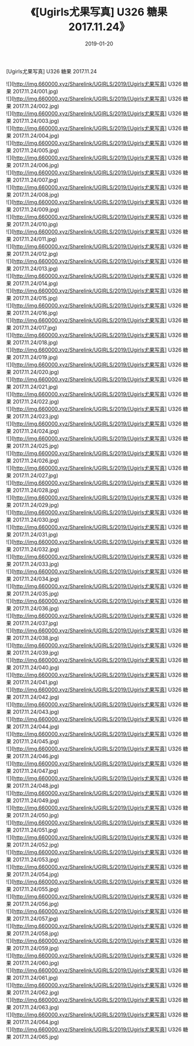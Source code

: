 ﻿---
layout: post
title:  《[Ugirls尤果写真] U326 糖果 2017.11.24》
date:   2019-01-20
img: http://img.660000.xyz/Sharelink/UGIRLS/2019/[Ugirls尤果写真] U326 糖果 2017.11.24/000.jpg
categories: [美女, 清纯, 唯美]
---

[Ugirls尤果写真] U326 糖果 2017.11.24

 ![](http://img.660000.xyz/Sharelink/UGIRLS/2019/[Ugirls尤果写真] U326 糖果 2017.11.24/001.jpg) <br>![](http://img.660000.xyz/Sharelink/UGIRLS/2019/[Ugirls尤果写真] U326 糖果 2017.11.24/002.jpg) <br>![](http://img.660000.xyz/Sharelink/UGIRLS/2019/[Ugirls尤果写真] U326 糖果 2017.11.24/003.jpg) <br>![](http://img.660000.xyz/Sharelink/UGIRLS/2019/[Ugirls尤果写真] U326 糖果 2017.11.24/004.jpg) <br>![](http://img.660000.xyz/Sharelink/UGIRLS/2019/[Ugirls尤果写真] U326 糖果 2017.11.24/005.jpg) <br>![](http://img.660000.xyz/Sharelink/UGIRLS/2019/[Ugirls尤果写真] U326 糖果 2017.11.24/006.jpg) <br>![](http://img.660000.xyz/Sharelink/UGIRLS/2019/[Ugirls尤果写真] U326 糖果 2017.11.24/007.jpg) <br>![](http://img.660000.xyz/Sharelink/UGIRLS/2019/[Ugirls尤果写真] U326 糖果 2017.11.24/008.jpg) <br>![](http://img.660000.xyz/Sharelink/UGIRLS/2019/[Ugirls尤果写真] U326 糖果 2017.11.24/009.jpg) <br>![](http://img.660000.xyz/Sharelink/UGIRLS/2019/[Ugirls尤果写真] U326 糖果 2017.11.24/010.jpg) <br>![](http://img.660000.xyz/Sharelink/UGIRLS/2019/[Ugirls尤果写真] U326 糖果 2017.11.24/011.jpg) <br>![](http://img.660000.xyz/Sharelink/UGIRLS/2019/[Ugirls尤果写真] U326 糖果 2017.11.24/012.jpg) <br>![](http://img.660000.xyz/Sharelink/UGIRLS/2019/[Ugirls尤果写真] U326 糖果 2017.11.24/013.jpg) <br>![](http://img.660000.xyz/Sharelink/UGIRLS/2019/[Ugirls尤果写真] U326 糖果 2017.11.24/014.jpg) <br>![](http://img.660000.xyz/Sharelink/UGIRLS/2019/[Ugirls尤果写真] U326 糖果 2017.11.24/015.jpg) <br>![](http://img.660000.xyz/Sharelink/UGIRLS/2019/[Ugirls尤果写真] U326 糖果 2017.11.24/016.jpg) <br>![](http://img.660000.xyz/Sharelink/UGIRLS/2019/[Ugirls尤果写真] U326 糖果 2017.11.24/017.jpg) <br>![](http://img.660000.xyz/Sharelink/UGIRLS/2019/[Ugirls尤果写真] U326 糖果 2017.11.24/018.jpg) <br>![](http://img.660000.xyz/Sharelink/UGIRLS/2019/[Ugirls尤果写真] U326 糖果 2017.11.24/019.jpg) <br>![](http://img.660000.xyz/Sharelink/UGIRLS/2019/[Ugirls尤果写真] U326 糖果 2017.11.24/020.jpg) <br>![](http://img.660000.xyz/Sharelink/UGIRLS/2019/[Ugirls尤果写真] U326 糖果 2017.11.24/021.jpg) <br>![](http://img.660000.xyz/Sharelink/UGIRLS/2019/[Ugirls尤果写真] U326 糖果 2017.11.24/022.jpg) <br>![](http://img.660000.xyz/Sharelink/UGIRLS/2019/[Ugirls尤果写真] U326 糖果 2017.11.24/023.jpg) <br>![](http://img.660000.xyz/Sharelink/UGIRLS/2019/[Ugirls尤果写真] U326 糖果 2017.11.24/024.jpg) <br>![](http://img.660000.xyz/Sharelink/UGIRLS/2019/[Ugirls尤果写真] U326 糖果 2017.11.24/025.jpg) <br>![](http://img.660000.xyz/Sharelink/UGIRLS/2019/[Ugirls尤果写真] U326 糖果 2017.11.24/026.jpg) <br>![](http://img.660000.xyz/Sharelink/UGIRLS/2019/[Ugirls尤果写真] U326 糖果 2017.11.24/027.jpg) <br>![](http://img.660000.xyz/Sharelink/UGIRLS/2019/[Ugirls尤果写真] U326 糖果 2017.11.24/028.jpg) <br>![](http://img.660000.xyz/Sharelink/UGIRLS/2019/[Ugirls尤果写真] U326 糖果 2017.11.24/029.jpg) <br>![](http://img.660000.xyz/Sharelink/UGIRLS/2019/[Ugirls尤果写真] U326 糖果 2017.11.24/030.jpg) <br>![](http://img.660000.xyz/Sharelink/UGIRLS/2019/[Ugirls尤果写真] U326 糖果 2017.11.24/031.jpg) <br>![](http://img.660000.xyz/Sharelink/UGIRLS/2019/[Ugirls尤果写真] U326 糖果 2017.11.24/032.jpg) <br>![](http://img.660000.xyz/Sharelink/UGIRLS/2019/[Ugirls尤果写真] U326 糖果 2017.11.24/033.jpg) <br>![](http://img.660000.xyz/Sharelink/UGIRLS/2019/[Ugirls尤果写真] U326 糖果 2017.11.24/034.jpg) <br>![](http://img.660000.xyz/Sharelink/UGIRLS/2019/[Ugirls尤果写真] U326 糖果 2017.11.24/035.jpg) <br>![](http://img.660000.xyz/Sharelink/UGIRLS/2019/[Ugirls尤果写真] U326 糖果 2017.11.24/036.jpg) <br>![](http://img.660000.xyz/Sharelink/UGIRLS/2019/[Ugirls尤果写真] U326 糖果 2017.11.24/037.jpg) <br>![](http://img.660000.xyz/Sharelink/UGIRLS/2019/[Ugirls尤果写真] U326 糖果 2017.11.24/038.jpg) <br>![](http://img.660000.xyz/Sharelink/UGIRLS/2019/[Ugirls尤果写真] U326 糖果 2017.11.24/039.jpg) <br>![](http://img.660000.xyz/Sharelink/UGIRLS/2019/[Ugirls尤果写真] U326 糖果 2017.11.24/040.jpg) <br>![](http://img.660000.xyz/Sharelink/UGIRLS/2019/[Ugirls尤果写真] U326 糖果 2017.11.24/041.jpg) <br>![](http://img.660000.xyz/Sharelink/UGIRLS/2019/[Ugirls尤果写真] U326 糖果 2017.11.24/042.jpg) <br>![](http://img.660000.xyz/Sharelink/UGIRLS/2019/[Ugirls尤果写真] U326 糖果 2017.11.24/043.jpg) <br>![](http://img.660000.xyz/Sharelink/UGIRLS/2019/[Ugirls尤果写真] U326 糖果 2017.11.24/044.jpg) <br>![](http://img.660000.xyz/Sharelink/UGIRLS/2019/[Ugirls尤果写真] U326 糖果 2017.11.24/045.jpg) <br>![](http://img.660000.xyz/Sharelink/UGIRLS/2019/[Ugirls尤果写真] U326 糖果 2017.11.24/046.jpg) <br>![](http://img.660000.xyz/Sharelink/UGIRLS/2019/[Ugirls尤果写真] U326 糖果 2017.11.24/047.jpg) <br>![](http://img.660000.xyz/Sharelink/UGIRLS/2019/[Ugirls尤果写真] U326 糖果 2017.11.24/048.jpg) <br>![](http://img.660000.xyz/Sharelink/UGIRLS/2019/[Ugirls尤果写真] U326 糖果 2017.11.24/049.jpg) <br>![](http://img.660000.xyz/Sharelink/UGIRLS/2019/[Ugirls尤果写真] U326 糖果 2017.11.24/050.jpg) <br>![](http://img.660000.xyz/Sharelink/UGIRLS/2019/[Ugirls尤果写真] U326 糖果 2017.11.24/051.jpg) <br>![](http://img.660000.xyz/Sharelink/UGIRLS/2019/[Ugirls尤果写真] U326 糖果 2017.11.24/052.jpg) <br>![](http://img.660000.xyz/Sharelink/UGIRLS/2019/[Ugirls尤果写真] U326 糖果 2017.11.24/053.jpg) <br>![](http://img.660000.xyz/Sharelink/UGIRLS/2019/[Ugirls尤果写真] U326 糖果 2017.11.24/054.jpg) <br>![](http://img.660000.xyz/Sharelink/UGIRLS/2019/[Ugirls尤果写真] U326 糖果 2017.11.24/055.jpg) <br>![](http://img.660000.xyz/Sharelink/UGIRLS/2019/[Ugirls尤果写真] U326 糖果 2017.11.24/056.jpg) <br>![](http://img.660000.xyz/Sharelink/UGIRLS/2019/[Ugirls尤果写真] U326 糖果 2017.11.24/057.jpg) <br>![](http://img.660000.xyz/Sharelink/UGIRLS/2019/[Ugirls尤果写真] U326 糖果 2017.11.24/058.jpg) <br>![](http://img.660000.xyz/Sharelink/UGIRLS/2019/[Ugirls尤果写真] U326 糖果 2017.11.24/059.jpg) <br>![](http://img.660000.xyz/Sharelink/UGIRLS/2019/[Ugirls尤果写真] U326 糖果 2017.11.24/060.jpg) <br>![](http://img.660000.xyz/Sharelink/UGIRLS/2019/[Ugirls尤果写真] U326 糖果 2017.11.24/061.jpg) <br>![](http://img.660000.xyz/Sharelink/UGIRLS/2019/[Ugirls尤果写真] U326 糖果 2017.11.24/062.jpg) <br>![](http://img.660000.xyz/Sharelink/UGIRLS/2019/[Ugirls尤果写真] U326 糖果 2017.11.24/063.jpg) <br>![](http://img.660000.xyz/Sharelink/UGIRLS/2019/[Ugirls尤果写真] U326 糖果 2017.11.24/064.jpg) <br>![](http://img.660000.xyz/Sharelink/UGIRLS/2019/[Ugirls尤果写真] U326 糖果 2017.11.24/065.jpg) <br>